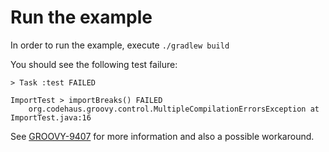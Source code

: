 # Run the example
In order to run the example, execute `./gradlew build`

You should see the following test failure:
```
> Task :test FAILED

ImportTest > importBreaks() FAILED
    org.codehaus.groovy.control.MultipleCompilationErrorsException at ImportTest.java:16

```

See [GROOVY-9407](https://issues.apache.org/jira/browse/GROOVY-9407) for more information and also a possible workaround.

